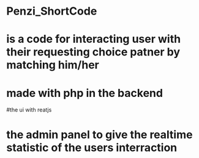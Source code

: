 # Penzi_ShortCode
# is a code for interacting user with their  requesting choice patner by matching him/her 
# made with php in the backend
#the ui with reatjs
# the admin panel to give the realtime statistic of the  users interraction
#

